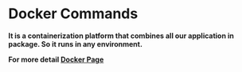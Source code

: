 # Docker Commands
 
**It is a containerization platform that combines all our application in package. So it runs in any environment.**
 
**For more detail [Docker Page](https://www.docker.com)**


